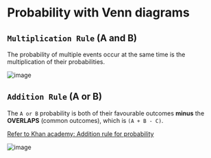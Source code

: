 # Probability with Venn diagrams

## `Multiplication Rule` (A and B)
The probability of multiple events occur at the same time is the multiplication of their probabilities. 

![image](https://user-images.githubusercontent.com/14041622/44013539-927ce7aa-9ef8-11e8-8318-3d4045cd835a.png)


## `Addition Rule` (A or B)
The `A or B` probability is both of their favourable outcomes **minus** the **OVERLAPS** (common outcomes), which is `(A + B - C)`.

[Refer to Khan academy: Addition rule for probability](https://www.khanacademy.org/math/ap-statistics/probability-ap/modal/v/addition-rule-for-probability)

![image](https://user-images.githubusercontent.com/14041622/43991874-18546cd8-9da8-11e8-87d1-8bcd777bfa02.png)
